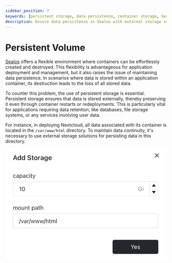 ```yaml
---
sidebar_position: 7
keywords: [persistent storage, data persistence, container storage, Sealos, external storage, container deployment, data retention, Nextcloud, application container]
description: Ensure data persistence in Sealos with external storage solutions, maintaining data continuity even through container restarts or redeployments.
---
```


# Persistent Volume

[Sealos](https://cloud.sealos.io) offers a flexible environment where containers can be effortlessly created and
destroyed. This flexibility is advantageous for application deployment and management, but it also raises the issue of
maintaining data persistence. In scenarios where data is stored within an application container, its destruction leads
to the loss of all stored data.

To counter this problem, the use of persistent storage is essential. Persistent storage ensures that data is stored
externally, thereby preserving it even through container restarts or redeployments. This is particularly vital for
applications requiring data retention, like databases, file storage systems, or any services involving user data.

For instance, in deploying Nextcloud, all data associated with its container is located in the `/var/www/html`
directory. To maintain data continuity, it's necessary to use external storage solutions for persisting data in this
directory.

![](images/persistent-volume.png)